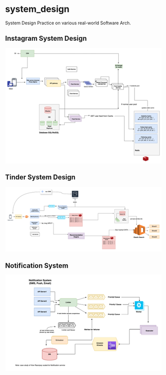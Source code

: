 # system_design
System Design Practice on various real-world Software Arch.



## Instagram System Design

![Screenshot](https://github.com/gods-mack/system_design/blob/fd1be62865977ebe2f01acd96aa102bf47b94776/insta%20design.drawio%20(1).png)


## Tinder System Design
![HLD](https://github.com/gods-mack/system_design/blob/25c81089fdf2dda821446216a9da054cc3ce1f41/photos/Tinder.png)


## Notification System 
![HLD](https://github.com/gods-mack/system_design/blob/28b8bd5bc7a8f6dbfdac9825a76a77f08eb75908/photos/NotificationSystem.drawio.png)

